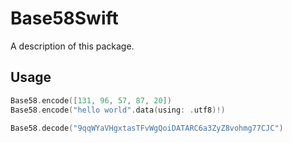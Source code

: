 # Base58Swift

A description of this package.

## Usage

```swift
Base58.encode([131, 96, 57, 87, 20])
Base58.encode("hello world".data(using: .utf8)!)
```

```swift
Base58.decode("9qqWYaVHgxtasTFvWgQoiDATARC6a3ZyZ8vohmg77CJC")
```